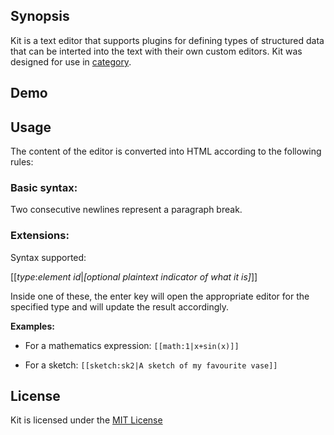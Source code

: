 ## Synopsis

Kit is a text editor that supports plugins for defining types of
structured data that can be interted into the text with their own
custom editors.  Kit was designed for use in
[category](github.com/daniel3735928559/category).

## Demo

## Usage

The content of the editor is converted into HTML according to the following rules:

### Basic syntax:

Two consecutive newlines represent a paragraph break.

### Extensions: 

Syntax supported:

[[<i>type</i>:<i>element id</i>|<i>[optional plaintext indicator of what it is]</i>]]

Inside one of these, the enter key will open the appropriate editor
for the specified type and will update the result accordingly.

**Examples:**

* For a mathematics expression: `[[math:1|x+sin(x)]]`

* For a sketch: `[[sketch:sk2|A sketch of my favourite vase]]`

## License

Kit is licensed under the [MIT License](http://opensource.org/licenses/MIT)
